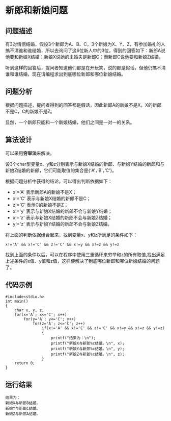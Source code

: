 # 新郎和新娘问题
## 问题描述
有3对情侣结婚，假设3个新郎为A、B、C，3个新娘为X、Y、Z，有参加婚礼的人搞不清谁和谁结婚，所以去询问了这6位新人中的3位，得到的回答如下：新郎A说他要和新娘X结婚；新娘X说她的未婚夫是新郎C；而新郎C说他要和新娘Z结婚。

听到这样的回答后，提问者知道他们都是在开玩笑，说的都是假话，但他仍搞不清谁和谁结婚，现在请编程求出到底哪位新郎和哪位新娘结婚。
## 问题分析
根据问题描述，提问者得到的回答都是假话，因此新郎A的新娘不是X，X的新郎不是C，C的新娘不是Z。

显然，一个新郎只能和一个新娘结婚，他们之间是一对一的关系。
## 算法设计
可以采用**穷举法**来解决。

设3个char型变量x、y和z分别表示与新娘X结婚的新郎、与新娘Y结婚的新郎和与新娘Z结婚的新郎，它们可能取值的集合是{‘A’，’B’，’C’}。

根据问题分析中获得的结论，可以得出判断依据如下：
+ x!='A'  表示新郎A的新娘不是X；
+ x!='C'  表示与新娘X结婚的新郎不是C；
+ z!='C’  表示C的新娘不是Z；
+ x!='y'  表示与新娘X结婚的新郎不会与新娘Y结婚；
+ x!='z'  表示与新娘X结婚的新郎不会与新娘Z结婚；
+ y!='z'  表示与新娘Y结婚的新郎不会与新娘Z结婚。

将上面的判断依据组合起来，找到变量x、y和z所满足的条件如下：
```
x!='A' && x!='C' && z!='C' && x!=y && x!=z && y!=z
```
找到上面的条件以后，可以在程序中使用三重循环来穷举和z的所有取值,找出满足上述条件的x值、y值和z值，这样便解决了到底哪位新郎和哪位新娘结婚的问题了。
## 代码示例
```
#include<stdio.h>
int main()
{
    char x, y, z;
    for(x='A'; x<='C'; x++)
        for(y='A'; y<='C'; y++)
            for(z='A'; z<='C'; z++)
                if(x!='A' && x!='C' && z!='C' && x!=y && x!=z && y!=z)
                {
                    printf("结果为：\n");
                    printf("新娘X与新郎%c结婚。\n", x);
                    printf("新娘Y与新郎%c结婚。\n", y);
                    printf("新娘Z与新郎%c结婚。\n", z);
                }
    return 0;
}
```
## 运行结果
```
结果为：
新娘X与新郎B结婚。
新娘Y与新郎C结婚。
新娘Z与新郎A结婚。
```
